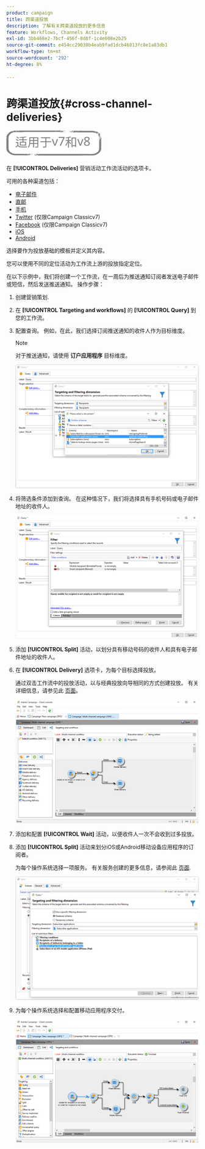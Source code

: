 ```yaml
---
product: campaign
title: 跨渠道投放
description: 了解有关跨渠道投放的更多信息
feature: Workflows, Channels Activity
exl-id: 3bb468e2-7bcf-456f-8d8f-1c4e608e2b25
source-git-commit: e454cc29038b4eab9fad1dcb46813fc8e1a83db1
workflow-type: tm+mt
source-wordcount: '292'
ht-degree: 8%

---
```


# 跨渠道投放{#cross-channel-deliveries}

![](../../assets/common.svg)

在 **[!UICONTROL Deliveries]** 营销活动工作流活动的选项卡。

可用的各种渠道包括：

* [电子邮件](../../delivery/using/about-email-channel.md)
* [直邮](../../delivery/using/about-direct-mail-channel.md)
* [手机](../../delivery/using/sms-channel.md)
* [Twitter](../../social/using/publishing-on-twitter.md) (仅限Campaign Classicv7)
* [Facebook](../../social/using/publishing-on-facebook.md) (仅限Campaign Classicv7)
* [iOS](../../delivery/using/create-notifications-ios.md)
* [Android](../../delivery/using/create-notifications-android.md)

选择要作为投放基础的模板并定义其内容。

您可以使用不同的定位活动为工作流上游的投放指定定位。

在以下示例中，我们将创建一个工作流，在一周后为推送通知订阅者发送电子邮件或短信，然后发送推送通知。 操作步骤：

1. 创建营销策划.
1. 在 **[!UICONTROL Targeting and workflows]** 的 **[!UICONTROL Query]** 到您的工作流。
1. 配置查询。 例如，在此，我们选择订阅推送通知的收件人作为目标维度。

   >[!NOTE]
   >
   >对于推送通知，请使用 **订户应用程序** 目标维度。

   ![](assets/cross_channel_delivery_1.png)

1. 将筛选条件添加到查询。 在这种情况下，我们将选择具有手机号码或电子邮件地址的收件人。

   ![](assets/cross_channel_delivery_2.png)

1. 添加 **[!UICONTROL Split]** 活动，以划分具有移动号码的收件人和具有电子邮件地址的收件人。
1. 在 **[!UICONTROL Delivery]** 选项卡，为每个目标选择投放。

   通过双击工作流中的投放活动，以与经典投放向导相同的方式创建投放。 有关详细信息，请参见此 [ 页面](../../delivery/using/about-email-channel.md)。

   ![](assets/cross_channel_delivery_3.png)

1. 添加和配置 **[!UICONTROL Wait]** 活动，以便收件人一次不会收到过多投放。
1. 添加 **[!UICONTROL Split]** 活动来划分iOS或Android移动设备应用程序的订阅者。

   为每个操作系统选择一项服务。 有关服务创建的更多信息，请参阅此 [页面](../../delivery/using/configuring-the-mobile-application.md).

   ![](assets/cross_channel_delivery_4.png)

1. 为每个操作系统选择和配置移动应用程序交付。

   ![](assets/cross_channel_delivery_5.png)

